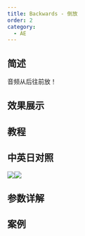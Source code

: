 ```yaml
---
title: Backwards - 倒放
order: 2
category:
  - AE
---
```


## 简述

音频从后往前放！

## 效果展示

## 教程

## 中英日对照

![](https://mir.yuelili.com/wp-content/uploads/user/AE/effects/AE-Effects-Audio-Backwards.png)![](https://mir.yuelili.com/wp-content/uploads/user/AE/effects/AE-Effects-Audio-Backwards_cn.png)

## 参数详解

## 案例
